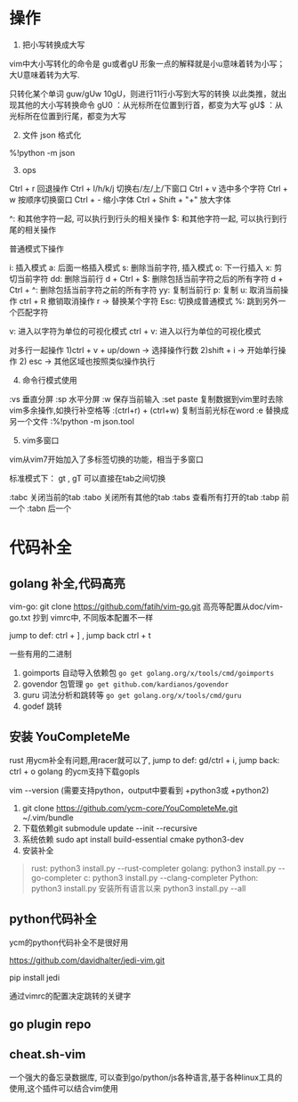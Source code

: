 # 操作

1. 把小写转换成大写

vim中大小写转化的命令是
gu或者gU
形象一点的解释就是小u意味着转为小写；大U意味着转为大写.

只转化某个单词   guw/gUw
10gU，则进行11行小写到大写的转换
以此类推，就出现其他的大小写转换命令
gU0        ：从光标所在位置到行首，都变为大写
gU$        ：从光标所在位置到行尾，都变为大写

2. 文件 json 格式化

%!python -m json

3. ops

Ctrl + r 回退操作
Ctrl + l/h/k/j 切换右/左/上/下窗口
Ctrl + v 选中多个字符
Ctrl + w 按顺序切换窗口
Ctrl + - 缩小字体
Ctrl + Shift + "+" 放大字体

^: 和其他字符一起, 可以执行到行头的相关操作
$: 和其他字符一起, 可以执行到行尾的相关操作


普通模式下操作

i: 插入模式
a: 后面一格插入模式
s: 删除当前字符, 插入模式
o: 下一行插入
x: 剪切当前字符
dd: 删除当前行
d + Ctrl + $: 删除包括当前字符之后的所有字符
d + Ctrl + ^: 删除包括当前字符之前的所有字符
yy: 复制当前行
p: 复制
u: 取消当前操作
ctrl + R 撤销取消操作
r -> 替换某个字符
Esc: 切换成普通模式
%: 跳到另外一个匹配字符

v: 进入以字符为单位的可视化模式
ctrl + v: 进入以行为单位的可视化模式

对多行一起操作
1)ctrl + v + up/down -> 选择操作行数
2)shift + i -> 开始单行操作
2) esc -> 其他区域也按照类似操作执行


4. 命令行模式使用

:vs 垂直分屏
:sp 水平分屏
:w 保存当前输入
:set paste 复制数据到vim里时去除vim多余操作,如换行补空格等
:(ctrl+r) + (ctrl+w) 复制当前光标在word
:e 替换成另一个文件
:%!python -m json.tool

5. vim多窗口

vim从vim7开始加入了多标签切换的功能，相当于多窗口

标准模式下：
gt , gT 可以直接在tab之间切换

:tabc       关闭当前的tab
:tabo       关闭所有其他的tab
:tabs       查看所有打开的tab
:tabp      前一个
:tabn      后一个

# 代码补全

## golang 补全,代码高亮

vim-go: git clone https://github.com/fatih/vim-go.git
高亮等配置从doc/vim-go.txt 抄到 vimrc中, 不同版本配置不一样

jump to def: ctrl + ] , jump back ctrl + t

一些有用的二进制

1. goimports 自动导入依赖包  `go get golang.org/x/tools/cmd/goimports`
2. govendor  包管理 `go get github.com/kardianos/govendor`
3. guru      词法分析和跳转等  `go get golang.org/x/tools/cmd/guru`
4. godef 跳转

## 安装 YouCompleteMe

rust 用ycm补全有问题,用racer就可以了, jump to def: gd/ctrl + i, jump back: ctrl + o
golang 的ycm支持下载gopls

vim --version (需要支持python，output中要看到 +python3或 +python2)

1. git clone https://github.com/ycm-core/YouCompleteMe.git ~/.vim/bundle
2. 下载依赖git submodule update --init --recursive
3. 系统依赖 sudo apt install build-essential cmake python3-dev
4. 安装补全
> rust: python3 install.py --rust-completer
> golang: python3 install.py --go-completer
> c: python3 install.py --clang-completer
> Python: python3 install.py
> 安装所有语言以来 python3 install.py --all

## python代码补全

ycm的python代码补全不是很好用

https://github.com/davidhalter/jedi-vim.git

pip install jedi

通过vimrc的配置决定跳转的关键字

## go plugin repo

## cheat.sh-vim

一个强大的备忘录数据库, 可以查到go/python/js各种语言,基于各种linux工具的使用,这个插件可以结合vim使用


